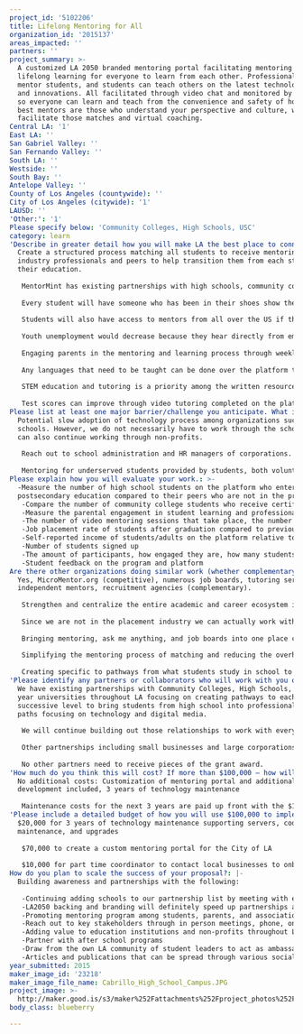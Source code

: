 ```yaml
---
project_id: '5102206'
title: Lifelong Mentoring for All
organization_id: '2015137'
areas_impacted: ''
partners: ''
project_summary: >-
  A customized LA 2050 branded mentoring portal facilitating mentoring for
  lifelong learning for everyone to learn from each other. Professionals can
  mentor students, and students can teach others on the latest technology trends
  and innovations. All facilitated through video chat and monitored by parents
  so everyone can learn and teach from the convenience and safety of home. The
  best mentors are those who understand your perspective and culture, we
  facilitate those matches and virtual coaching.
Central LA: '1'
East LA: ''
San Gabriel Valley: ''
San Fernando Valley: ''
South LA: ''
Westside: ''
South Bay: ''
Antelope Valley: ''
County of Los Angeles (countywide): ''
City of Los Angeles (citywide): '1'
LAUSD: ''
'Other:': '1'
Please specify below: 'Community Colleges, High Schools, USC'
category: learn
'Describe in greater detail how you will make LA the best place to connect:': >-
  Create a structured process matching all students to receive mentoring from
  industry professionals and peers to help transition them from each step of
  their education.
   
   MentorMint has existing partnerships with high schools, community colleges, and four year universities throughout California. LA2050 can help grow those partnerships to reach all students in LA.
   
   Every student will have someone who has been in their shoes show them how to become successful at every step and hand-hold them across critical points in their education.
   
   Students will also have access to mentors from all over the US if they choose.
   
   Youth unemployment would decrease because they hear directly from employers what skills they need and how to secure an interview and prepare for it. Underemployment would decrease because students will understand what skills they need to build outside the classroom that makes them employable (demonstrating teamwork, leadership, technologies too new to be incorporated into the classroom).
   
   Engaging parents in the mentoring and learning process through weekly updated reports, they can also participate in the same chat channel as the virtual mentoring sessions. We can reach parents through our partners and connect them to early education programs and if logistics is an issue we can facilitate that virtually through our platform.
   
   Any languages that need to be taught can be done over the platform through tutoring from someone who has encountered the same challenges before them and overcome those challenges.
   
   STEM education and tutoring is a priority among the written resources we provide. A forum where anyone can post any question and receive answers from others on the mentoring platform, a news feed that powered by analytics to show the most relevant questions for each student to the top of their news feed. For example, if overcoming language or tutoring issues is most important those questions and answers can rise to the top along with recommended mentors who have helped many people and received great reviews overcome those challenges. Students engaged in learning and understanding its value in building their future will reduce truancy rates, suspensions, etc.
   
   Test scores can improve through video tutoring completed on the platform where fellow students who are great test takers can help teach to other children who don't have test preparation resources. Industry professionals who have done well on those tests can also participate.
Please list at least one major barrier/challenge you anticipate. What is your strategy for overcoming these obstacles?: >-
  Potential slow adoption of technology process among organizations such as
  schools. However, we do not necessarily have to work through the schools and
  can also continue working through non-profits.
   
   Reach out to school administration and HR managers of corporations. Most Corporations have structured volunteering programs where employees can mentor students in the LA area as an option as part of their volunteering programs. Mentoring can be integrated as part of student extracurriculars, volunteer programs, and career education where they can help students slightly their junior, and also mentoring can be integrated to parts of the curriculum or after school events.
   
   Mentoring for underserved students provided by students, both volunteer requirements for graduation and tutoring programs can be extended virtually to students who do not have modes of transportation to reach tutors. Students can be reached both formally through the school system and through other programs
Please explain how you will evaluate your work.: >-
  -Measure the number of high school students on the platform who enter
  postsecondary education compared to their peers who are not in the program.
   -Compare the number of community college students who receive certificates or transfer to 4-year universities relative to their peers who are not in the program
   -Measure the parental engagement in student learning and professional development from both the number signed up and the length of time they're engaged.
   -The number of video mentoring sessions that take place, the number of questions that are posted and answered on the forum.
   -Job placement rate of students after graduation compared to previous years
   -Self-reported income of students/adults on the platform relative to their peers
   -Number of students signed up 
   -The amount of participants, how engaged they are, how many students give back
   -Student feedback on the program and platform
Are there other organizations doing similar work (whether complementary or competitive)? What is unique about your proposed approach?: >-
  Yes, MicroMentor.org (competitive), numerous job boards, tutoring services,
  independent mentors, recruitment agencies (complementary).
   
   Strengthen and centralize the entire academic and career ecosystem into one place to better utilize and resources. Other mentoring areas are highly fragmented and only serve small pockets and many don't allow for peer mentoring. We are unique in that we already have existing partnerships within high schools, community colleges, universities, and large corporations.
   
   Since we are not in the placement industry we can actually work with recruitment firms and other employers in adding them to the platform so students can have a funnel to go from education directly into the workforce.
   
   Bringing mentoring, ask me anything, and job boards into one place can bring together the community knowledge and connections necessary to gain employment in areas people love to be in.
   
   Simplifying the mentoring process of matching and reducing the overhead by providing video functionality, instant messaging, message boards, simple matching, forums where students can ask any question, and library of career information in one place.
   
   Creating specific to pathways from what students study in school to the long term skills needed to build into the eventual job they would like to secure. Tools for lifelong learning and assessment. The platform is free for students and mentors.
'Please identify any partners or collaborators who will work with you on this project. How much of the $100,000 grant award will each partner receive?': >-
  We have existing partnerships with Community Colleges, High Schools, and four
  year universities throughout LA focusing on creating pathways to each
  successive level to bring students from high school into professional career
  paths focusing on technology and digital media.
   
   We will continue building out those relationships to work with every school and every student.
   
   Other partnerships including small businesses and large corporations to serve as mentors.
   
   No other partners need to receive pieces of the grant award.
'How much do you think this will cost? If more than $100,000 – how will you cover the additional costs?': >-
  No additional costs: Customization of mentoring portal and additional
  development included, 3 years of technology maintenance
   
   Maintenance costs for the next 3 years are paid up front with the $100,000 so no additional costs additional to incur.
'Please include a detailed budget of how you will use $100,000 to implement this project.': >-
  $20,000 for 3 years of technology maintenance supporting servers, code
  maintenance, and upgrades
   
   $70,000 to create a custom mentoring portal for the City of LA
   
   $10,000 for part time coordinator to contact local businesses to onboard and create partnerships
How do you plan to scale the success of your proposal?: |-
  Building awareness and partnerships with the following:
   
   -Continuing adding schools to our partnership list by meeting with education and business leadership throughout LA
   -LA2050 backing and branding will definitely speed up partnerships across all LA educational institutions, small businesses, and locally based corporations. Just the LA2050 brand alone accelerates the process.
   -Promoting mentoring program among students, parents, and associations throughout LA.
   -Reach out to key stakeholders through in person meetings, phone, online channels, maintaining a physical presence at LA citywide events, institutional partnerships
   -Adding value to education institutions and non-profits throughout LA to continue growth and serving the needs of stakeholders
   -Partner with after school programs
   -Draw from the own LA community of student leaders to act as ambassadors to drive growth throughout their own peers also generating organic growth
   -Articles and publications that can be spread through various social media channels
year_submitted: 2015
maker_image_id: '23218'
maker_image_file_name: Cabrillo_High_School_Campus.JPG
project_image: >-
  http://maker.good.is/s3/maker%252Fattachments%252Fproject_photos%252Fimages%252F23218%252Fdisplay%252FCabrillo_High_School_Campus.JPG=c570x385
body_class: blueberry

---
```


